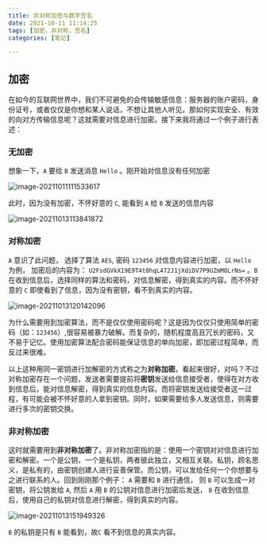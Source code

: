 ```yaml
---
title: 非对称加密与数字签名
date: 2021-10-11 11:14:25
tags: [加密，非对称，签名]
categories: [笔记]

---
```


## 加密

在如今的互联网世界中，我们不可避免的会传输敏感信息：服务器的账户密码，身份证号，或者仅仅是你想和某人说话，不想让其他人听见。那如何实现安全、有效的向对方传输信息呢？这就需要对信息进行加密。接下来我将通过一个例子进行表述：

### 无加密

想象一下，`A` 要给 `B` 发送消息 `Hello` 。刚开始对信息没有任何加密

![image-20211011111533617](https://cdn.jsdelivr.net/gh/KJohn2q/John-s-figure-bed/image/202110111115034.png)

此时，因为没有加密，不怀好意的 `C`, 能看到 `A` 给 `B` 发送的信息内容   

![image-20211013113841872](https://cdn.jsdelivr.net/gh/KJohn2q/John-s-figure-bed/image/202110131138930.png)

### 对称加密

`A` 意识了此问题， 选择了算法 `AES`, 密码 `123456` 对信息内容进行加密，以 `Hello` 为例， 加密后的内容为： `U2FsdGVkX19E9T4t8hqL472J1jXdiDV7P9UZmM8LrNs=` 。`B` 在收到信息后，选择同样的算法和密码，对信息解密，得到真实的内容。而不怀好意的 `C` 即使看到了信息，因为没有密钥，看不到真实的内容。

![image-20211013120142096](https://cdn.jsdelivr.net/gh/KJohn2q/John-s-figure-bed/image/202110131201196.png)

为什么需要用到加密算法，而不是仅仅使用密码呢？这是因为仅仅只使用简单的密码（如：`123456`）,很容易被暴力破解。而复杂的，随机程度高且冗长的密码，又不易于记忆。使用加密算法配合密码能保证信息的单向加密，即加密过程简单，而反过来很难。

以上这种用同一密钥进行加解密的方式称之为**对称加密**。看起来很好，对吗？不过对称加密存在一个问题，发送者需要提前将**密钥**发送给信息接受者，使得在对方收到信息后，能对信息解密，得到真实的信息内容。而将密钥发送给接受者这一过程，有可能会被不怀好意的人拿到密钥。同时，如果需要给多人发送信息，则需要进行多次的密钥交换。

###  非对称加密

这时就需要用到**非对称加密**了。非对称加密指的是：使用一个密钥对对信息进行加密和解密。一个是公钥，一个是私钥，两者彼此独立，又相互关联。私钥，顾名思义，是私有的，由密钥创建人进行妥善保管。而公钥，可以发给任何一个你想要与之进行联系的人。回到刚刚那个例子： `A` 需要和 `B` 进行通信， 则 `B` 可以生成一对密钥，将公钥发给 `A`, 然后 `A` 用 `B` 的公钥对信息进行加密后发送， `B` 在收到信息后，使用自己的私钥对信息进行解密，得到真实的内容。

![image-20211013151949326](https://cdn.jsdelivr.net/gh/KJohn2q/John-s-figure-bed/image/202110131519396.png)

`B` 的私钥是只有 `B` 能看到，故`C` 看不到信息的真实内容。

